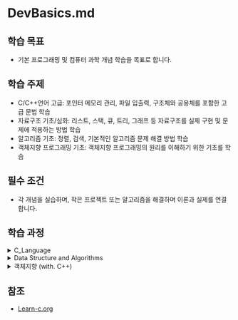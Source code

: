 # DevBasics.md

## 학습 목표
- 기본 프로그래밍 및 컴퓨터 과학 개념 학습을 목표로 합니다.

## 학습 주제
- C/C++언어 고급: 포인터 메모리 관리, 파일 입출력, 구조체와 공용체를 포함한 고급 문법 학습
- 자료구조 기초/심화: 리스트, 스택, 큐, 트리, 그래프 등 자료구조를 실제 구현 및 문제에 적용하는 방법 학습
- 알고리즘 기초: 정렬, 검색, 기본적인 알고리즘 문제 해결 방법 학습
- 객체지향 프로그래밍 기초: 객체지향 프로그래밍의 원리를 이해하기 위한 기초를 학습


## 필수 조건
- 각 개념을 실습하며, 작은 프로젝트 또는 알고리즘을 해결하며 이론과 실제를 연결합니다.

## 학습 과정

<details>
<summary>C_Language</summary>
<div markdown="1">   

|                            주제 | 성취도 |                                                                               .md                                                                                | 소스코드                                                                                                                      |
| ------------------------------: | :----: | :--------------------------------------------------------------------------------------------------------------------------------------------------------------: | :---------------------------------------------------------------------------------------------------------------------------- |
|                     Hello world |   📌    |                                                                                -                                                                                 | [main.c](source/C_language/Hello.c)                                                                                           |
|             Variables and Types |   📌    |                                                                                -                                                                                 | [main.c](source/C_language/VnT.c)                                                                                             |
|                          Arrays |   📌    |                                                                                -                                                                                 | [main.c](source/C_language/Arrays.c)                                                                                          |
|         Multidimensional Arrays |   📌    |                                                                                -                                                                                 | [main.c](source/C_language/MultiArrays.c)                                                                                     |
|                      Conditions |   📌    |                                                                                -                                                                                 | [main.c](source/C_language)                                                                                                   |
|                         Strings |   📌    |                                                                                -                                                                                 | [main.c](source/C_language/Strings.c)                                                                                         |
|                           loops |   📌    |                                                                                -                                                                                 | [main.c](source/C_language/loops.c)                                                                                           |
|                       Functions |   📌    |                                                                                -                                                                                 | [main.c](source/C_language/functions.c)                                                                                       |
|                          Static |   📌    |                                                                                -                                                                                 | [main.c](source/C_language/static.c)                                                                                          |
|                        Pointers |   📌    |                                                                                -                                                                                 | [main.c](source/C_language/pointers.c)                                                                                        |
|                      Structures |   📌    |                                                                                -                                                                                 | [main.c](source/C_language/structures.c)                                                                                      |
| Function arguments by reference |   📌    |                                                                                -                                                                                 | [main.c](source/C_language/FunArgByRef.c)                                                                                     |
|              Dynamic allocation |   📌    |                                                                                -                                                                                 | [main.c](source/C_language/DynamicAllocation.c)                                                                               |
|             Arrays and Pointers |   📌    |                                                                                -                                                                                 | [main.c](source/C_language/ArrayNPointer.c)                                                                                   |
|                       Recursion |   📌    |                                                            [Kor](markdown/DataStructure/recursion.md)                                                            | [main.c](source/C_language/recursion.c)                                                                                       |
|                    Linked lists |   📌    |                                   [Eng](markdown/DataStructure/LinkedLists.md) [Kor](markdown/DataStructure/LinkedLists_kr.md)                                   | [main.c](source/C_language/LinkedLists.c) [ExCode.c](source/C_language/ExLinkedLists.c)                                       |
|                    Binary trees |   -    | [Eng](markdown/DataStructure/Binarytrees.md) , [Kor](markdown/DataStructure/Binarytrees_kr.md) , [DepthFirstSearch](markdown/DataStructure/DepthFirst_search.md) | [main.c](source/C_language/CompleteBinaryTree.c) [Excode.c](source/C_language/ExBinarytrees.c)                                |
|                          Unions |   📌    |                                                    [Eng](markdown/C/Unions.md) [Kor](markdown/C/Unions_kr.md)                                                    | [main.c](source/C_language/Unions.c) [Excode.c](source/C_language/ExUnions.c) [testcode.c](source/C_language/ExUnions_test.c) |
|             Pointer Arithmetics |   📌    |                                     [Eng](markdown/C/Pointer%20Arithmetics.md) [Kor](markdown/C/Pointer%20Arithmetics_kr.md)                                     | [main.c](source/C_language/PointerArithmetics.c) [Excode.c](source/C_language/ExPointerArithmetics.c)                         |
|               Function Pointers |   📌    |                                       [Eng](markdown/C/Function%20Pointers.md) [Kor](markdown/C/Function%20Pointers_kr.md)                                       | [main.c](source/C_language/FunctionPointers.c) [Excode.c](source/C_language/ExFunctionPointers.c)                             |
|                        Bitmasks |   📌    |                                                  [Eng](markdown/C/Bitmasks.md) [Kor](markdown/C/Bitmasks_kr.md)                                                  | [main.c](source/C_language/Bitmasks.c) [Excode.c](source/C_language/ExBitmasks.c)                                             |

</div>
</details>

<details>
<summary>Data Structure and Algorithms</summary>
<div markdown="1">   

|                              주제 | check |                                                                               .md                                                                                |                                                                          .main                                                                          | .include                                                                                                                                                                                                                                |
| --------------------------------: | :---: | :--------------------------------------------------------------------------------------------------------------------------------------------------------------: | :-----------------------------------------------------------------------------------------------------------------------------------------------------: | :-------------------------------------------------------------------------------------------------------------------------------------------------------------------------------------------------------------------------------------- |
|    data structures and algorithms |       |                                                       [Kor](markdown/Data%20Structure%20N%20Algorithms.md)                                                       |
|                        Array list |   📌   |                                                            [Kor](markdown/DataStructure/ArrayList.md)                                                            |                                                      [main.c](source/DSNA/Linear/mainArrayList.c)                                                       |
|                       Linked list |   📌   |                                  [Kor](markdown/DataStructure/LinkedLists_kr.md) , [Eng](markdown/DataStructure/LinkedLists.md)                                  |                                                      [main.c](source/DSNA/Linear/mainLinkedList.c)                                                      |
|          Extension of linked list |   📌   |                                                         [Kor](markdown/DataStructure/LinkedList_Add.md)                                                          |      [mainDoubleLinkedList.c](source/DSNA/Linear/mainDoubleLinkedList.c) , [mainCircularLinkedList.c](source/DSNA/Linear/mainCircularLinkedList.c)      |
| Uses of Linked Lists: Polynomials |   📌   |                                                           [Kor](markdown/DataStructure/Polynomial.md)                                                            |                                                      [main.c](source/DSNA/Linear/mainPolynomial.c)                                                      |
|                             Stack |   📌   |                                                              [Kor](markdown/DataStructure/stack.md)                                                              |                         [mainArrayStack.c](source/DSNA/Linear/mainArrayStack.c) , [mainStack.c](source/DSNA/Linear/mainStack.c)                         |
|                       Using Stack |   📌   |                                                                                                                                                                  |          [mainReverseString.c](source/DSNA/Linear/mainReverseString.c) , [mainCheckBracketMatch.c](source/DSNA/Linear/mainCheckBracketMatch.c)          | [includeStack.c](source/DSNA/Linear/includeStack.c) , [includeStack.h](include/includeStack.h)                                                                                                                                          |
|                           fostfix |   📌   |                                                                                                                                                                  |                                                    [mainPostfix.c](source/DSNA/Linear/mainPostfix.c)                                                    | [includeNotationStack.c](source/DSNA/Linear/includeNotationStack.c) , [includePostfix.c](source/DSNA/Linear/includePostfix.c) , [includeNotationStack.h](include/includeNotationStack.h) , [includePostfix.h](include/includePostfix.h) |
|                             Queue |   📌   |                                                              [Kor](markdown/DataStructure/queue.md)                                                              | [mainArrayQueue.c](source/DSNA/Linear/mainArrayQueue.c) , [mainQueue.c](source/DSNA/Linear/mainQueue.c) , [mainDeque.c](source/DSNA/Linear/mainDeque.c) |
|                         Recursion |       |                                                            [Kor](markdown/DataStructure/recursion.md)                                                            |                          [mainFibonacci.c](source/DSNA/Linear/mainFibonacci.c) , [mainHanoi.c](source/DSNA/Linear/mainHanoi.c)                          |
|                              Tree |       | [Eng](markdown/DataStructure/Binarytrees.md) , [Kor](markdown/DataStructure/Binarytrees_kr.md) , [DepthFirstSearch](markdown/DataStructure/DepthFirst_search.md) |
|                              히프 |       |
|                            그래프 |       |
|                              검색 |       |

</div>
</details>

<details>
<summary>객체지향 (with. C++)</summary>
<div markdown="1">   

| 주제 | check |  .md  | .main | .include |
| ---: | :---: | :---: | :---: | :------- |
|      |

</div>
</details>

## 참조
* [Learn-c.org](https://www.learn-c.org/)
